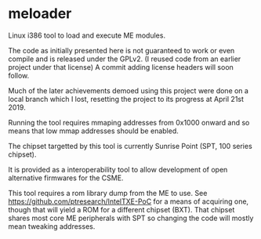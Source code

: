 # meloader
Linux i386 tool to load and execute ME modules.

The code as initially presented here is not guaranteed to work or even compile and is released 
under the GPLv2. (I reused code from an earlier project under that license) 
A commit adding license headers will soon follow.

Much of the later achievements demoed using this project were done on a local branch which
I lost, resetting the project to its progress at April 21st 2019.

Running the tool requires mmaping addresses from 0x1000 onward and so means that low mmap 
addresses should be enabled.

The chipset targetted by this tool is currently Sunrise Point (SPT, 100 series chipset).

It is provided as a interoperability tool to allow development of open alternative firmwares for
the CSME.

This tool requires a rom library dump from the ME to use. 
See https://github.com/ptresearch/IntelTXE-PoC for a means of acquiring one, though that
will yield a ROM for a different chipset (BXT). That chipset shares most core ME peripherals
with SPT so changing the code will mostly mean tweaking addresses.
